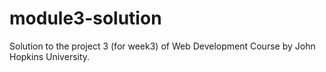# module3-solution
Solution to the project 3 (for week3) of Web Development Course by John Hopkins University.
